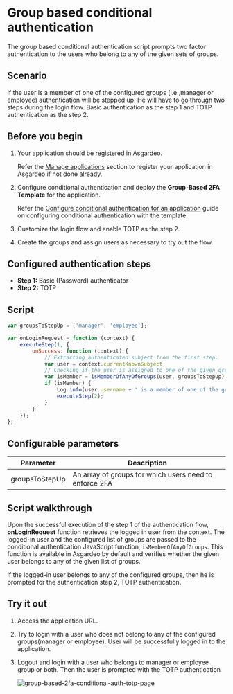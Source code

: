 # Group based conditional authentication

The group based conditional authentication script prompts two factor authentication to the users who belong to any of
the given sets of groups.

## Scenario

If the user is a member of one of the configured groups (i.e.,manager or employee) authentication will be stepped up. He
will have to go through two steps during the login flow. Basic authentication as the step 1 and TOTP authentication as
the step 2.

## Before you begin

1. Your application should be registered in Asgardeo.

   Refer the [Manage applications](../../../applications/README.md) section to register your application in Asgardeo if
   not done already.

2. Configure conditional authentication and deploy the **Group-Based 2FA Template** for the application.

   Refer the <a href="../../configure-conditional-auth/">Configure conditional authentication for an application</a> guide on
   configuring conditional authentication with the template.

3. Customize the login flow and enable TOTP as the step 2.

4. Create the groups and assign users as necessary to try out the flow.

## Configured authentication steps

* **Step 1:** Basic (Password) authenticator
* **Step 2:** TOTP

## Script

```js
var groupsToStepUp = ['manager', 'employee'];

var onLoginRequest = function (context) {
    executeStep(1, {
        onSuccess: function (context) {
            // Extracting authenticated subject from the first step.
            var user = context.currentKnownSubject;
            // Checking if the user is assigned to one of the given groups.
            var isMember = isMemberOfAnyOfGroups(user, groupsToStepUp);
            if (isMember) {
                Log.info(user.username + ' is a member of one of the groups: ' + groupsToStepUp.toString());
                executeStep(2);
            }
        }
    });
};

```

## Configurable parameters

<table>
   <thead>
      <tr>
         <th>Parameter</th>
         <th>Description</th>
      </tr>
   </thead>
   <tbody>
      <tr>
         <td>groupsToStepUp</td>
         <td>An array of groups for which users need to enforce 2FA</td>
      </tr>
   </tbody>
</table>

## Script walkthrough

Upon the successful execution of the step 1 of the authentication flow, **onLoginRequest** function retrieves the logged
in user from the context. The logged-in user and the configured list of groups are passed to the conditional
authentication JavaScript function, `isMemberOfAnyOfGroups`. This function is available in Asgardeo by default and
verifies whether the given user belongs to any of the given list of groups.

If the logged-in user belongs to any of the configured groups, then he is prompted for the authentication step 2, TOTP
authentication.

## Try it out

1. Access the application URL.

2. Try to login with a user who does not belong to any of the configured groups(manager or employee). User will be
   successfully logged in to the application.

3. Logout and login with a user who belongs to manager or employee group or both. Then the user is prompted with the
   TOTP authentication

   <img :src="$withBase('/assets/img/guides/conditional-auth/totp-2fa.png')" alt="group-based-2fa-conditional-auth-totp-page">
